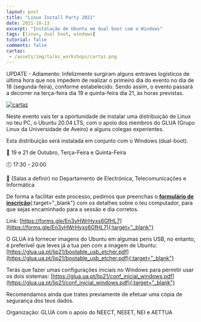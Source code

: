 ```yaml
---
layout: post
title: "Linux Install Party 2021"
date: 2021-10-13
excerpt: "Instalação de Ubuntu em dual boot com o Windows"
tags: [linux, dual boot, windows]
tutorial: false
comments: false
cartaz: 
 - /assets/img/talks_workshops/cartaz.png
---
```


[cartaz]: {{page.cartaz[0]}}

UPDATE - Adiamento: 
Infelizmente surgiram alguns entraves logísticos de última hora que nos impedem de realizar o primeiro dia do evento no dia de 18 (segunda-feira), conforme estabelecido. Sendo assim, o evento passará a decorrer na terça-feira dia 19 e quinta-feira dia 21, às horas previstas.

[![cartaz]]({{page.cartaz[0]}})


Neste evento vais ter a oportunidade de instalar uma distribuição de Linux no teu PC, o Ubuntu 20.04 LTS, com o apoio dos membros do GLUA (Grupo Linux da Universidade de Aveiro) e alguns colegas experientes.

Esta distribuição será instalada em conjunto com o Windows (dual-boot).

📆 19 e 21 de Outubro, Terça-Feira e Quinta-Feira

🕖 17:30 - 20:00

📍 (Salas a definir) no Departamento de Electrónica, Telecomunicações e Informática

De forma a facilitar este processo, pedimos que preenchas o [**formulário de inscrição**](https://forms.gle/En3yHWrHyxs6GfHL7){:target="_blank"} com os detalhes sobre o teu computador, para que sejas encaminhado para a sessão e dia corretos.

Link: [https://forms.gle/En3yHWrHyxs6GfHL7](https://forms.gle/En3yHWrHyxs6GfHL7){:target="_blank"}


O GLUA irá fornecer imagens do Ubuntu em algumas pens USB, no entanto, é preferível que leves já a tua pen com a imagem de Ubuntu:
 [https://glua.ua.pt/lip21/bootable_usb_etcher.pdf](https://glua.ua.pt/lip21/bootable_usb_etcher.pdf){:target="_blank"}

Terás que fazer umas configurações iniciais no Windows para permitir usar os dois sistemas:
[https://glua.ua.pt/lip21/conf_inicial_windows.pdf](https://glua.ua.pt/lip21/conf_inicial_windows.pdf){:target="_blank"}

Recomendamos ainda que trates previamente de efetuar uma cópia de segurança dos teus dados.

Organização: GLUA com o apoio do NEECT, NEEET, NEI e AETTUA
